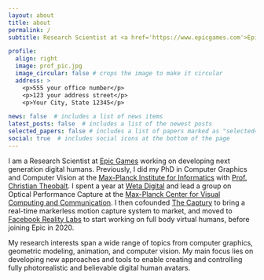 ```yaml
---
layout: about
title: about
permalink: /
subtitle: Research Scientist at <a href='https://www.epicgames.com'>Epic Games</a>.

profile:
  align: right
  image: prof_pic.jpg
  image_circular: false # crops the image to make it circular
  address: >
    <p>555 your office number</p>
    <p>123 your address street</p>
    <p>Your City, State 12345</p>

news: false  # includes a list of news items
latest_posts: false  # includes a list of the newest posts
selected_papers: false # includes a list of papers marked as "selected={true}"
social: true  # includes social icons at the bottom of the page
---
```


I am a Research Scientist at [Epic Games](https://www.epicgames.com) working on developing next generation digital humans.
Previously, I did my PhD in Computer Graphics and Computer Vision at the [Max-Planck Institute for Informatics](https://www.mpi-inf.mpg.de/departments/computer-graphics) with [Prof. Christian Theobalt](https://people.mpi-inf.mpg.de/~theobalt/). I spent a year at [Weta Digital](https://www.wetafx.co.nz/) and lead a group on Optical Performance Capture at the [Max-Planck Center for Visual Computing and Communication](https://www.mpc-vcc.org/). I then cofounded [The Captury](https://www.thecaptury.com/) to bring a real-time markerless motion capture system to market, and moved to [Facebook Reality Labs](https://www.facebook.com/careers/life/facebook-reality-labs-turning-ideas-into-realities) to start working on full body virtual humans, before joining Epic in 2020.

My research interests span a wide range of topics from computer graphics, geometric modeling, animation, and computer vision. My main focus lies on developing new approaches and tools to enable creating and controlling fully photorealistic and believable digital human avatars.